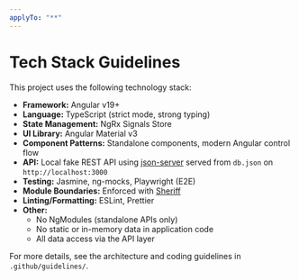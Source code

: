 ```yaml
---
applyTo: "**"
---
```


# Tech Stack Guidelines

This project uses the following technology stack:

- **Framework:** Angular v19+
- **Language:** TypeScript (strict mode, strong typing)
- **State Management:** NgRx Signals Store
- **UI Library:** Angular Material v3
- **Component Patterns:** Standalone components, modern Angular control flow
- **API:** Local fake REST API using [json-server](https://github.com/typicode/json-server#readme) served from `db.json` on `http://localhost:3000`
- **Testing:** Jasmine, ng-mocks, Playwright (E2E)
- **Module Boundaries:** Enforced with [Sheriff](https://github.com/softarc-consulting/sheriff)
- **Linting/Formatting:** ESLint, Prettier
- **Other:**
  - No NgModules (standalone APIs only)
  - No static or in-memory data in application code
  - All data access via the API layer

For more details, see the architecture and coding guidelines in `.github/guidelines/`.
